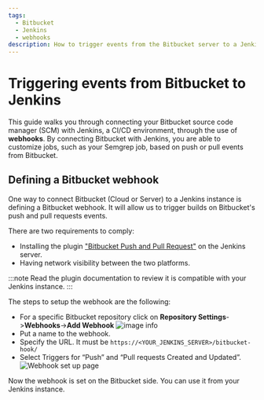 ```yaml
---
tags:
  - Bitbucket
  - Jenkins
  - webhooks
description: How to trigger events from the Bitbucket server to a Jenkins instance
---
```

# Triggering events from Bitbucket to Jenkins


This guide walks you through connecting your Bitbucket source code manager (SCM) with Jenkins, a CI/CD environment, through the use of **webhooks**. By connecting Bitbucket with Jenkins, you are able to customize jobs, such as your Semgrep job, based on push or pull events from Bitbucket.

## Defining a Bitbucket webhook 
One way to connect Bitbucket (Cloud or Server) to a Jenkins instance is defining a Bitbucket webhook.
It will allow us to trigger builds on Bitbucket's push and pull requests events.

There are two requirements to comply:
* Installing the plugin ["Bitbucket Push and Pull Request"](https://plugins.jenkins.io/bitbucket-push-and-pull-request/) on the Jenkins server.
* Having network visibility between the two platforms.

:::note
Read the plugin documentation to review it is compatible with your Jenkins instance.
:::

The steps to setup the webhook are the following:

* For a specific Bitbucket repository click on **Repository Settings**->**Webhooks**->**Add Webhook**
![image info](/img/kb/ci-bitbucket-defining-webhook.png)
* Put a name to the webhook.
* Specify the URL. It must be `https://<YOUR_JENKINS_SERVER>/bitbucket-hook/`
* Select Triggers for “Push” and “Pull requests Created and Updated”.
![Webhook set up page](/img/kb/ci-bitbucket-select-triggers.png)

Now the webhook is set on the Bitbucket side. You can use it from your Jenkins instance.
